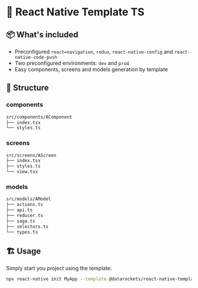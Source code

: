 # 🚀 React Native Template TS

## 📦 What's included

- Preconfigured `react=navigation`, `redux`, `react-native-config` and `react-native-code-push`
- Two preconfigured environments: `dev` and `prod`
- Easy components, screens and models generation by template

## 🧱 Structure

### components
```sh
src/components/AComponent
├── index.tsx
└── styles.ts
```

### screens
```sh
src/screens/AScreen
├── index.tsx
├── styles.ts
└── view.tsx
```

### models
```sh
src/models/AModel
├── actions.ts
├── api.ts
├── reducer.ts
├── saga.ts
├── selectors.ts
└── types.ts
```

## 🏗 Usage

Simply start you project using the template:
```sh
npx react-native init MyApp --template @datarockets/react-native-template-ts
```
